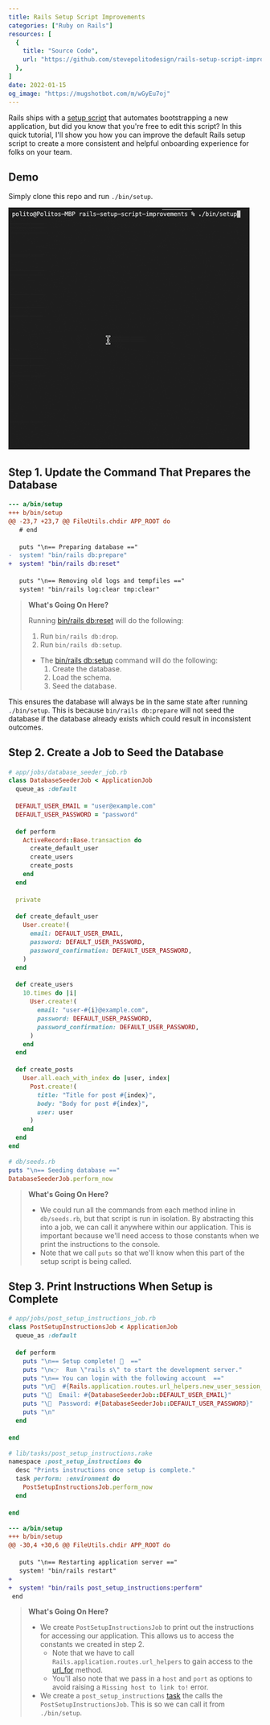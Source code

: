 ```yaml
---
title: Rails Setup Script Improvements
categories: ["Ruby on Rails"]
resources: [
  {
    title: "Source Code",
    url: "https://github.com/stevepolitodesign/rails-setup-script-improvements"
  },
]
date: 2022-01-15
og_image: "https://mugshotbot.com/m/wGyEu7oj"
---
```


Rails ships with a [setup script][] that automates bootstrapping a new application, but did you know that you're free to edit this script? In this quick tutorial, I'll show you how you can improve the default Rails setup script to create a more consistent and helpful onboarding experience for folks on your team.

[setup script]: https://github.com/rails/rails/pull/15189

## Demo

Simply clone this repo and run `./bin/setup`.

![Demo](/assets/images/posts/rails-setup-script-improvements/demo.gif)

## Step 1. Update the Command That Prepares the Database

```diff
--- a/bin/setup
+++ b/bin/setup
@@ -23,7 +23,7 @@ FileUtils.chdir APP_ROOT do
   # end
 
   puts "\n== Preparing database =="
-  system! "bin/rails db:prepare"
+  system! "bin/rails db:reset"
 
   puts "\n== Removing old logs and tempfiles =="
   system! "bin/rails log:clear tmp:clear"
```

> **What's Going On Here?**
>
> Running [bin/rails db:reset][] will do the following:
> 
> 1. Run `bin/rails db:drop`.
> 2. Run `bin/rails db:setup`.
>   - The [bin/rails db:setup][] command will do the following:
>     1. Create the database.
>     2. Load the schema.
>     3. Seed the database.

This ensures the database will always be in the same state after running `./bin/setup`. This is because `bin/rails db:prepare` will not seed the database if the database already exists which could result in inconsistent outcomes.

[bin/rails db:reset]: https://edgeguides.rubyonrails.org/active_record_migrations.html#resetting-the-database
[bin/rails db:setup]: https://edgeguides.rubyonrails.org/active_record_migrations.html#setup-the-database

## Step 2. Create a Job to Seed the Database

```ruby
# app/jobs/database_seeder_job.rb
class DatabaseSeederJob < ApplicationJob
  queue_as :default

  DEFAULT_USER_EMAIL = "user@example.com"
  DEFAULT_USER_PASSWORD = "password"

  def perform
    ActiveRecord::Base.transaction do
      create_default_user
      create_users
      create_posts
    end
  end

  private

  def create_default_user
    User.create!(
      email: DEFAULT_USER_EMAIL,
      password: DEFAULT_USER_PASSWORD,
      password_confirmation: DEFAULT_USER_PASSWORD,
    )
  end

  def create_users
    10.times do |i|
      User.create!(
        email: "user-#{i}@example.com",
        password: DEFAULT_USER_PASSWORD,
        password_confirmation: DEFAULT_USER_PASSWORD,
      )
    end
  end

  def create_posts
    User.all.each_with_index do |user, index|
      Post.create!(
        title: "Title for post #{index}",
        body: "Body for post #{index}",
        user: user
      )
    end
  end
end
```

```ruby
# db/seeds.rb
puts "\n== Seeding database =="
DatabaseSeederJob.perform_now
```

> **What's Going On Here?**
>
> - We could run all the commands from each method inline in `db/seeds.rb`, but that script is run in isolation. By abstracting this into a job, we can call it anywhere within our application. This is important because we'll need access to those constants when we print the instructions to the console.
> - Note that we call `puts` so that we'll know when this part of the setup script is being called.

## Step 3. Print Instructions When Setup is Complete

```ruby
# app/jobs/post_setup_instructions_job.rb
class PostSetupInstructionsJob < ApplicationJob
  queue_as :default

  def perform
    puts "\n== Setup complete! 🎉  =="
    puts "\n👉  Run \"rails s\" to start the development server."
    puts "\n== You can login with the following account  =="
    puts "\n🔗  #{Rails.application.routes.url_helpers.new_user_session_url(host: "localhost", port: 3000)}"
    puts "\📧  Email: #{DatabaseSeederJob::DEFAULT_USER_EMAIL}"
    puts "\🔐  Password: #{DatabaseSeederJob::DEFAULT_USER_PASSWORD}"
    puts "\n"
  end

end
```

```ruby
# lib/tasks/post_setup_instructions.rake
namespace :post_setup_instructions do
  desc "Prints instructions once setup is complete."
  task perform: :environment do
    PostSetupInstructionsJob.perform_now
  end

end
```

```diff
--- a/bin/setup
+++ b/bin/setup
@@ -30,4 +30,6 @@ FileUtils.chdir APP_ROOT do
 
   puts "\n== Restarting application server =="
   system! "bin/rails restart"
+
+  system! "bin/rails post_setup_instructions:perform"
 end
```

> **What's Going On Here?**
>
> - We create `PostSetupInstructionsJob` to print out the instructions for accessing our application. This allows us to access the constants we created in step 2. 
>   - Note that we have to call `Rails.application.routes.url_helpers` to gain access to the [url_for][] method.
>   - You'll also note that we pass in a `host` and `port` as options to avoid raising a `Missing host to link to!` error.
> - We create a `post_setup_instructions` [task][] the calls the `PostSetupInstructionsJob`. This is so we can call it from `./bin/setup`.

[url_for]: https://api.rubyonrails.org//classes/ActionDispatch/Routing/UrlFor.html#method-i-url_for
[task]: https://guides.rubyonrails.org/command_line.html#custom-rake-tasks
